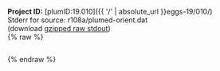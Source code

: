 **Project ID:** [plumID:19.010]({{ '/' | absolute_url }}eggs-19/010/)  
Stderr for source:  r108a/plumed-orient.dat   
(download [gzipped raw stdout](plumed-orient.dat.plumed.stdout.txt.gz))  
{% raw %}
<pre>
</pre>
{% endraw %}
